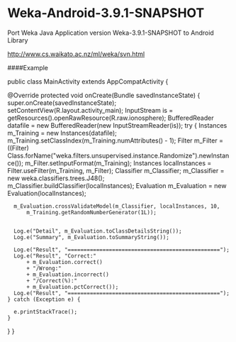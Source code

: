 # Weka-Android-3.9.1-SNAPSHOT
Port Weka Java Application version Weka-3.9.1-SNAPSHOT to Android Library 

http://www.cs.waikato.ac.nz/ml/weka/svn.html

####Example

public class MainActivity extends AppCompatActivity {

  @Override protected void onCreate(Bundle savedInstanceState) {
    super.onCreate(savedInstanceState);
    setContentView(R.layout.activity_main);
    InputStream is = getResources().openRawResource(R.raw.ionosphere);
    BufferedReader datafile = new BufferedReader(new InputStreamReader(is));
    try {
      Instances m_Training = new Instances(datafile);
      m_Training.setClassIndex(m_Training.numAttributes() - 1);
      Filter m_Filter =
          ((Filter) Class.forName("weka.filters.unsupervised.instance.Randomize").newInstance());
      m_Filter.setInputFormat(m_Training);
      Instances localInstances = Filter.useFilter(m_Training, m_Filter);
      Classifier m_Classifier;
      m_Classifier = new weka.classifiers.trees.J48();
      m_Classifier.buildClassifier(localInstances);
      Evaluation m_Evaluation = new Evaluation(localInstances);

      m_Evaluation.crossValidateModel(m_Classifier, localInstances, 10,
          m_Training.getRandomNumberGenerator(1L));
          
          
      Log.e("Detail", m_Evaluation.toClassDetailsString());
      Log.e("Summary", m_Evaluation.toSummaryString());

      Log.e("Result", "================================================");
      Log.e("Result", "Correct:"
          + m_Evaluation.correct()
          + "/Wrong:"
          + m_Evaluation.incorrect()
          + "/Correct(%):"
          + m_Evaluation.pctCorrect());
      Log.e("Result", "================================================");
    } catch (Exception e) {

      e.printStackTrace();
    }
  }
}


